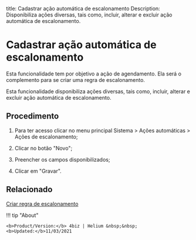 title: Cadastrar ação automática de escalonamento
Description: Disponibiliza ações diversas, tais como, incluir, alterar e excluir ação automática de escalonamento.
# Cadastrar ação automática de escalonamento

Esta funcionalidade tem por objetivo a ação de agendamento. Ela será o
complemento para se criar uma regra de escalonamento.

Esta funcionalidade disponibiliza ações diversas, tais como, incluir, alterar e
excluir ação automática de escalonamento.

Procedimento
----------------

1.  Para ter acesso clicar no menu principal Sistema \> Ações automáticas \>
    Ações de escalonamento;

2.  Clicar no botão "Novo";

3.  Preencher os campos disponibilizados;

4.  Clicar em "Gravar".


Relacionado
----------

[Criar regra de escalonamento](/pt-br/4biz-helium/processes/tickets/use/create-escalation-rule.html)


!!! tip "About"

    <b>Product/Version:</b> 4biz | Helium &nbsp;&nbsp;
    <b>Updated:</b>11/03/2021
